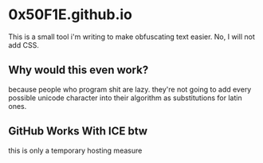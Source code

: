 # 0x50F1E.github.io
This is a small tool i'm writing to make obfuscating text easier.
No, I will not add CSS.

## Why would this even work?
because people who program shit are lazy. they're not going to add every possible unicode character into their algorithm as substitutions for latin ones.

## GitHub Works With ICE btw
this is only a temporary hosting measure
